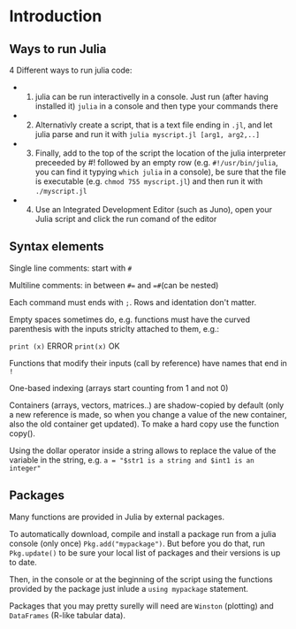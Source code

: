 # Introduction #

## Ways to run Julia ##
4 Different ways to run julia code:
 - 1) julia can be run interactivelly in a console.
 Just run (after having installed it) `julia` in a console and then type your commands there
 - 2) Alternativly create a script, that is a text file ending in `.jl`, and let julia parse and run it with `julia myscript.jl [arg1, arg2,..]`
 - 3) Finally, add to the top of the script the location of the julia interpreter preceeded by #! followed by an empty row (e.g. `#!/usr/bin/julia`, you can find it typying `which julia` in a console), be sure that the file is executable (e.g. `chmod 755 myscript.jl`) and then run it with `./myscript.jl`
 - 4) Use an Integrated Development Editor (such as Juno), open your Julia script and click the run comand of the editor

## Syntax elements ##
Single line comments: start with `#` 

Multiline comments: in between `#=` and `=#`(can be nested)

Each command must ends with `;`. Rows and identation don't matter.

Empty spaces sometimes do, e.g. functions must have the curved parenthesis with the inputs striclty attached to them, e.g.:

`print (x)`  ERROR
`print(x)`   OK

Functions that modify their inputs (call by reference) have names that end in `!`

One-based indexing (arrays start counting from 1 and not 0)

Containers (arrays, vectors, matrices..) are shadow-copied by default (only a new reference is made, so when you change a value of the new container, also the old container get updated).
To make a hard copy use the function copy().

Using the dollar operator inside a string allows to replace the value of the variable in the string, e.g. `a = "$str1 is a string and $int1 is an integer"`

## Packages ##
Many functions are provided in Julia by external packages. 

To automatically download, compile and install a package run from a julia console (only once) `Pkg.add("mypackage")`.
But before you do that, run `Pkg.update()` to be sure your local list of packages and their versions is up to date.

Then, in the console or at the beginning of the script using the functions provided by the package just inlude a `using mypackage` statement.

Packages that you may pretty surelly will need are `Winston` (plotting) and `DataFrames` (R-like tabular data).




